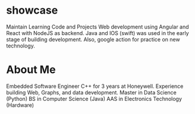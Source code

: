 # showcase
Maintain Learning Code and Projects
Web development using Angular and React with NodeJS as backend.
Java and IOS (swift) was used in the early stage of building development.
Also, google action for practice on new technology. 

# About Me
Embedded Software Engineer C++ for 3 years at Honeywell.
Experience building Web, Graphs, and data development.
Master in Data Science (Python)
BS in Computer Science (Java)
AAS in Electronics Technology (Hardware)
